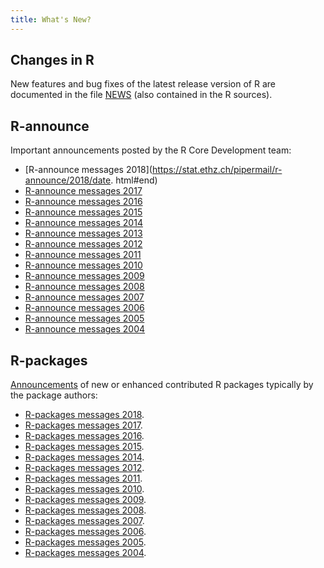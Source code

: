 ```yaml
---
title: What's New?
---
```


## Changes in R

New features and bug fixes of the latest release version of R are documented in the file [NEWS](http://cran.R-project.org/doc/manuals/r-release/NEWS.html) (also contained in the R sources).

## R-announce

Important announcements posted by the R Core Development team:

* [R-announce messages 2018](https://stat.ethz.ch/pipermail/r-announce/2018/date.
html#end)
* [R-announce messages 2017](https://stat.ethz.ch/pipermail/r-announce/2017/date.html#end)
* [R-announce messages 2016](https://stat.ethz.ch/pipermail/r-announce/2016/date.html#end)
* [R-announce messages 2015](https://stat.ethz.ch/pipermail/r-announce/2015/date.html#end)
* [R-announce messages 2014](https://stat.ethz.ch/pipermail/r-announce/2014/date.html#end)
* [R-announce messages 2013](https://stat.ethz.ch/pipermail/r-announce/2013/date.html#end)
* [R-announce messages 2012](https://stat.ethz.ch/pipermail/r-announce/2012/date.html#end)
* [R-announce messages 2011](https://stat.ethz.ch/pipermail/r-announce/2011/date.html#end)
* [R-announce messages 2010](https://stat.ethz.ch/pipermail/r-announce/2010/date.html#end)
* [R-announce messages 2009](https://stat.ethz.ch/pipermail/r-announce/2009/date.html#end)
* [R-announce messages 2008](https://stat.ethz.ch/pipermail/r-announce/2008/date.html#end)
* [R-announce messages 2007](https://stat.ethz.ch/pipermail/r-announce/2007/date.html#end)
* [R-announce messages 2006](https://stat.ethz.ch/pipermail/r-announce/2006/date.html#end)
* [R-announce messages 2005](https://stat.ethz.ch/pipermail/r-announce/2005/date.html#end)
* [R-announce messages 2004](https://stat.ethz.ch/pipermail/r-announce/2004/date.html#end)

## R-packages

[Announcements](https://stat.ethz.ch/pipermail/r-packages/) of new or enhanced contributed R packages typically by the package authors:

* [R-packages messages 2018](https://stat.ethz.ch/pipermail/r-packages/2018/date.html#end).
* [R-packages messages 2017](https://stat.ethz.ch/pipermail/r-packages/2017/date.html#end).
* [R-packages messages 2016](https://stat.ethz.ch/pipermail/r-packages/2016/date.html#end).
* [R-packages messages 2015](https://stat.ethz.ch/pipermail/r-packages/2015/date.html#end).
* [R-packages messages 2014](https://stat.ethz.ch/pipermail/r-packages/2014/date.html#end).
* [R-packages messages 2012](https://stat.ethz.ch/pipermail/r-packages/2012/date.html#end).
* [R-packages messages 2011](https://stat.ethz.ch/pipermail/r-packages/2011/date.html#end).
* [R-packages messages 2010](https://stat.ethz.ch/pipermail/r-packages/2010/date.html#end).
* [R-packages messages 2009](https://stat.ethz.ch/pipermail/r-packages/2009/date.html#end).
* [R-packages messages 2008](https://stat.ethz.ch/pipermail/r-packages/2008/date.html#end).
* [R-packages messages 2007](https://stat.ethz.ch/pipermail/r-packages/2007/date.html#end).
* [R-packages messages 2006](https://stat.ethz.ch/pipermail/r-packages/2006/date.html#end).
* [R-packages messages 2005](https://stat.ethz.ch/pipermail/r-packages/2005/date.html#end).
* [R-packages messages 2004](https://stat.ethz.ch/pipermail/r-packages/2004/date.html#end).
